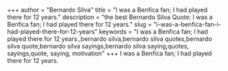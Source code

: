 +++
author = "Bernardo Silva"
title = "I was a Benfica fan; I had played there for 12 years."
description = "the best Bernardo Silva Quote: I was a Benfica fan; I had played there for 12 years."
slug = "i-was-a-benfica-fan-i-had-played-there-for-12-years"
keywords = "I was a Benfica fan; I had played there for 12 years.,bernardo silva,bernardo silva quotes,bernardo silva quote,bernardo silva sayings,bernardo silva saying,quotes, sayings,quote, saying, motivation"
+++
I was a Benfica fan; I had played there for 12 years.
